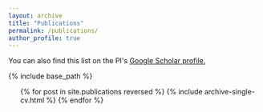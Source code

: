 ```yaml
---
layout: archive
title: "Publications"
permalink: /publications/
author_profile: true
---
```



You can also find this list on the PI's <u><a href="https://scholar.google.com/citations?hl=en&user=oY-EaKIAAAAJ"> Google Scholar profile</a>.</u>


{% include base_path %}

<ol reversed>{% for post in site.publications reversed %}
  {% include archive-single-cv.html %}
{% endfor %}</ol>
